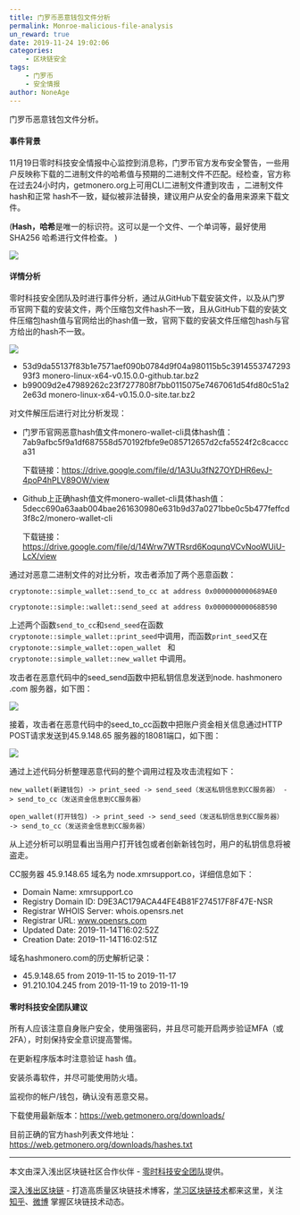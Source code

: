 ```yaml
---
title: 门罗币恶意钱包文件分析
permalink: Monroe-malicious-file-analysis
un_reward: true
date: 2019-11-24 19:02:06
categories:
    - 区块链安全
tags:
    - 门罗币
    - 安全情报
author: NoneAge
---
```


门罗币恶意钱包文件分析。

<!-----more----->

#### 事件背景

11月19日零时科技安全情报中心监控到消息称，门罗币官方发布安全警告，一些用户反映称下载的二进制文件的哈希值与预期的二进制文件不匹配。经检查，官方称在过去24小时内，getmonero.org上可用CLI二进制文件遭到攻击 ，二进制文件hash和正常 hash不一致，疑似被非法替换，建议用户从安全的备用来源来下载文件。 

(**Hash，哈希**是唯一的标识符。这可以是一个文件、一个单词等，最好使用 SHA256 哈希进行文件检查。 )



![](./a.png)



#### 详情分析

零时科技安全团队及时进行事件分析，通过从GitHub下载安装文件，以及从门罗币官网下载的安装文件，两个压缩包文件hash不一致，且从GitHub下载的安装文件压缩包hash值与官网给出的hash值一致，官网下载的安装文件压缩包hash与官方给出的hash不一致。

![](./b.png)

- 53d9da55137f83b1e7571aef090b0784d9f04a980115b5c391455374729393f3 monero-linux-x64-v0.15.0.0-github.tar.bz2
- b99009d2e47989262c23f7277808f7bb0115075e7467061d54fd80c51a22e63d monero-linux-x64-v0.15.0.0-site.tar.bz2



对文件解压后进行对比分析发现：

- 门罗币官网恶意hash值文件monero-wallet-cli具体hash值： 7ab9afbc5f9a1df687558d570192fbfe9e085712657d2cfa5524f2c8caccca31

  下载链接：https://drive.google.com/file/d/1A3Uu3fN27OYDHR6evJ-4poP4hPLV89OW/view

- Github上正确hash值文件monero-wallet-cli具体hash值： 5decc690a63aab004bae261630980e631b9d37a0271bbe0c5b477feffcd3f8c2/monero-wallet-cli

  下载链接：https://drive.google.com/file/d/14Wrw7WTRsrd6KoqunqVCvNooWUiU-LcX/view



通过对恶意二进制文件的对比分析，攻击者添加了两个恶意函数：

```
cryptonote::simple_wallet::send_to_cc at address 0x0000000000689AE0

cryptonote::simple::wallet::send_seed at address 0x000000000068B590
```

上述两个函数`send_to_cc`和`send_seed`在函数`cryptonote::simple_wallet::print_seed`中调用，而函数`print_seed`又在`cryptonote::simple_wallet::open_wallet ` 和 `cryptonote::simple_wallet::new_wallet` 中调用。



攻击者在恶意代码中的seed_send函数中把私钥信息发送到node. hashmonero .com 服务器，如下图：

![](./c.png)



接着，攻击者在恶意代码中的seed_to_cc函数中把账户资金相关信息通过HTTP POST请求发送到45.9.148.65 服务器的18081端口，如下图：

![](./d.png)



通过上述代码分析整理恶意代码的整个调用过程及攻击流程如下：

```
new_wallet(新建钱包) -> print_seed -> send_seed（发送私钥信息到CC服务器） -> send_to_cc（发送资金信息到CC服务器）

open_wallet(打开钱包) -> print_seed -> send_seed（发送私钥信息到CC服务器） -> send_to_cc（发送资金信息到CC服务器）
```



从上述分析可以明显看出当用户打开钱包或者创新新钱包时，用户的私钥信息将被盗走。



CC服务器 45.9.148.65 域名为 node.xmrsupport.co，详细信息如下：

- Domain Name: xmrsupport.co
- Registry Domain ID: D9E3AC179ACA44FE4B81F274517F8F47E-NSR
- Registrar WHOIS Server: whois.opensrs.net
- Registrar URL: www.opensrs.com
- Updated Date: 2019-11-14T16:02:52Z
- Creation Date: 2019-11-14T16:02:51Z



域名hashmonero.com的历史解析记录：

- 45.9.148.65 from 2019-11-15 to 2019-11-17
- 91.210.104.245 from 2019-11-19 to 2019-11-19



#### 零时科技安全团队建议

所有人应该注意自身账户安全，使用强密码，并且尽可能开启两步验证MFA（或2FA），时刻保持安全意识提高警惕。

在更新程序版本时注意验证 hash 值。 

安装杀毒软件，并尽可能使用防火墙。

监视你的帐户/钱包，确认没有恶意交易。

下载使用最新版本：https://web.getmonero.org/downloads/ 

目前正确的官方hash列表文件地址： https://web.getmonero.org/downloads/hashes.txt 

---

本文由深入浅出区块链社区合作伙伴 - [零时科技安全团队](https://noneage.com/)提供。

[深入浅出区块链](https://learnblockchain.cn/) - 打造高质量区块链技术博客，[学习区块链技术](https://learnblockchain.cn/2018/01/11/guide/)都来这里，关注[知乎](https://www.zhihu.com/people/xiong-li-bing/activities)、[微博](https://weibo.com/517623789) 掌握区块链技术动态。